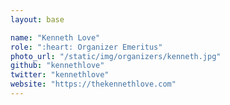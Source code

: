 ```yaml
---
layout: base

name: "Kenneth Love"
role: ":heart: Organizer Emeritus"
photo_url: "/static/img/organizers/kenneth.jpg"
github: "kennethlove"
twitter: "kennethlove"
website: "https://thekennethlove.com"
---
```

